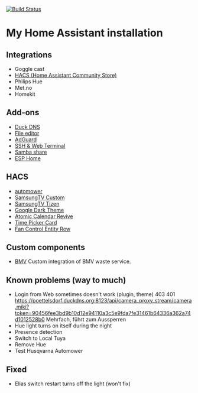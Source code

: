 [![Build Status](https://travis-ci.org/ChrLipp/ha-config.svg?branch=master)](https://travis-ci.org/ChrLipp/ha-config)

# My Home Assistant installation

## Integrations
- Goggle cast
- [HACS (Home Assistant Community Store)](https://github.com/hacs/integration)
- Philips Hue
- Met.no
- Homekit

## Add-ons
- [Duck DNS](https://github.com/home-assistant/hassio-addons/tree/master/duckdns)
- [File editor](https://github.com/home-assistant/hassio-addons/tree/master/configurator)
- [AdGuard](https://github.com/hassio-addons/addon-adguard-home)
- [SSH & Web Terminal](https://github.com/hassio-addons/addon-ssh)
- [Samba share](https://github.com/home-assistant/hassio-addons/tree/master/samba)
- [ESP Home](https://esphome.io/)

##  HACS
- [automower](https://github.com/walthowd/ha-automower)
- [SamsungTV Custom](https://github.com/roberodin/ha-samsungtv-custom)
- [SamsungTV Tizen](https://github.com/jaruba/ha-samsungtv-tizen)
- [Google Dark Theme](https://github.com/JuanMTech/google_dark_theme)
- [Atomic Calendar Revive](https://github.com/marksie1988/atomic-calendar-revive)
- [Time Picker Card](https://github.com/GeorgeSG/lovelace-time-picker-card)
- [Fan Control Entity Row](https://github.com/finity69x2/fan-control-entity-row)

##  Custom components
- [BMV](https://www.bmv.at/service/muellabfuhrtermine.html)
  Custom integration of BMV waste service.

##  Known problems (way to much)

- Login from Web sometimes doesn't work (plugin, theme)
  403 401 https://poettelsdorf.duckdns.org:8123/api/camera_proxy_stream/camera.miki?token=90456fee3bd9b10d12e94110a3c5e9fda7fe31461b64336a362a74d1012528b0
  Mehrfach, führt zum Aussperren
- Hue light turns on itself during the night
- Presence detection
- Switch to Local Tuya
- Remove Hue
- Test Husqvarna Automower

## Fixed

- Elias switch restart turns off the light (won't fix)
